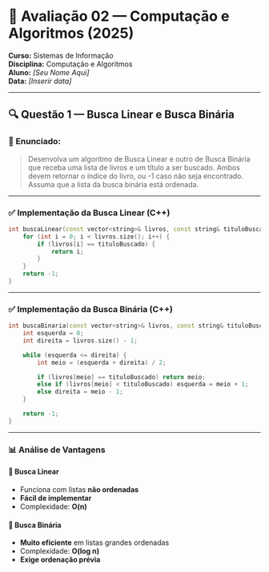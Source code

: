 
# 📘 Avaliação 02 — Computação e Algoritmos (2025)

**Curso:** Sistemas de Informação  
**Disciplina:** Computação e Algoritmos  
**Aluno:** _[Seu Nome Aqui]_  
**Data:** _[Inserir data]_  

---

## 🔍 Questão 1 — Busca Linear e Busca Binária

### 📌 Enunciado:
> Desenvolva um algoritmo de Busca Linear e outro de Busca Binária que receba uma lista de livros e um título a ser buscado. Ambos devem retornar o índice do livro, ou -1 caso não seja encontrado. Assuma que a lista da busca binária está ordenada.

---

### ✅ Implementação da Busca Linear (C++)

```cpp
int buscaLinear(const vector<string>& livros, const string& tituloBuscado) {
    for (int i = 0; i < livros.size(); i++) {
        if (livros[i] == tituloBuscado) {
            return i;
        }
    }
    return -1;
}
```

---

### ✅ Implementação da Busca Binária (C++)

```cpp
int buscaBinaria(const vector<string>& livros, const string& tituloBuscado) {
    int esquerda = 0;
    int direita = livros.size() - 1;

    while (esquerda <= direita) {
        int meio = (esquerda + direita) / 2;

        if (livros[meio] == tituloBuscado) return meio;
        else if (livros[meio] < tituloBuscado) esquerda = meio + 1;
        else direita = meio - 1;
    }

    return -1;
}
```

---

### 📊 Análise de Vantagens

#### 🔹 Busca Linear
- Funciona com listas **não ordenadas**
- **Fácil de implementar**
- Complexidade: **O(n)**

#### 🔹 Busca Binária
- **Muito eficiente** em listas grandes ordenadas
- Complexidade: **O(log n)**
- **Exige ordenação prévia**

